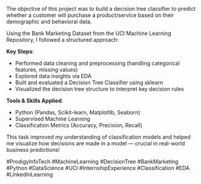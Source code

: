 The objective of this project was to build a decision tree classifier to predict whether a customer will purchase a product/service based on their demographic and behavioral data.

Using the Bank Marketing Dataset from the UCI Machine Learning Repository, I followed a structured approach:

**Key Steps**:
- Performed data cleaning and preprocessing (handling categorical features, missing values)
- Explored data insights via EDA
- Built and evaluated a Decision Tree Classifier using sklearn
- Visualized the decision tree structure to interpret key decision rules

**Tools & Skills Applied**:
- Python (Pandas, Scikit-learn, Matplotlib, Seaborn)
- Supervised Machine Learning
- Classification Metrics (Accuracy, Precision, Recall)

This task improved my understanding of classification models and helped me visualize how decisions are made in a model — crucial in real-world business predictions!


#ProdigyInfoTech #MachineLearning #DecisionTree #BankMarketing #Python #DataScience #UCI #InternshipExperience #Classification #EDA #LinkedInLearning
